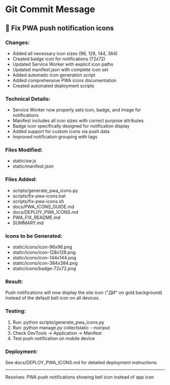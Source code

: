 # Git Commit Message

## 🔔 Fix PWA push notification icons

### Changes:
- Added all necessary icon sizes (96, 128, 144, 384)
- Created badge icon for notifications (72x72)
- Updated Service Worker with explicit icon paths
- Updated manifest.json with complete icon set
- Added automatic icon generation script
- Added comprehensive PWA icons documentation
- Created automated deployment scripts

### Technical Details:
- Service Worker now properly sets icon, badge, and image for notifications
- Manifest includes all icon sizes with correct purpose attributes
- Badge icon specifically designed for notification display
- Added support for custom icons via push data
- Improved notification grouping with tags

### Files Modified:
- static/sw.js
- static/manifest.json

### Files Added:
- scripts/generate_pwa_icons.py
- scripts/fix-pwa-icons.bat
- scripts/fix-pwa-icons.sh
- docs/PWA_ICONS_GUIDE.md
- docs/DEPLOY_PWA_ICONS.md
- PWA_FIX_README.md
- SUMMARY.md

### Icons to be Generated:
- static/icons/icon-96x96.png
- static/icons/icon-128x128.png
- static/icons/icon-144x144.png
- static/icons/icon-384x384.png
- static/icons/badge-72x72.png

### Result:
Push notifications will now display the site icon ("ДИ" on gold background) 
instead of the default bell icon on all devices.

### Testing:
1. Run: python scripts/generate_pwa_icons.py
2. Run: python manage.py collectstatic --noinput
3. Check DevTools → Application → Manifest
4. Test push notification on mobile device

### Deployment:
See docs/DEPLOY_PWA_ICONS.md for detailed deployment instructions.

---
Resolves: PWA push notifications showing bell icon instead of app icon
